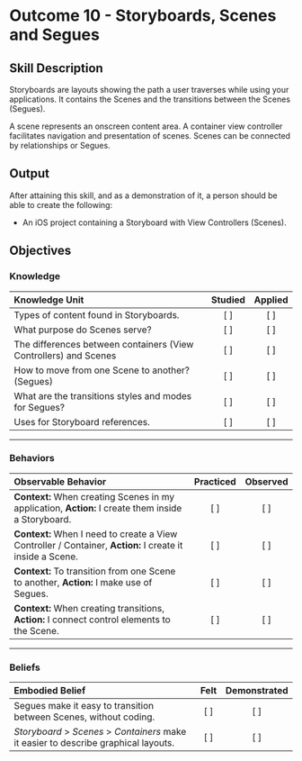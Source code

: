 # Outcome 10 - Storyboards, Scenes and Segues
## Skill Description

Storyboards are layouts showing the path a user traverses while using your applications. It contains the Scenes and the transitions between the Scenes (Segues).

A scene represents an onscreen content area. A container view controller facilitates navigation and presentation of scenes. Scenes can be connected by relationships or Segues.

## Output

After attaining this skill, and as a demonstration of it, a person should be able to create the following:

- An iOS project containing a Storyboard with View Controllers (Scenes).

## Objectives
### Knowledge

| Knowledge Unit   |      Studied      | Applied |
|:-------------|:------------------:|:--------:|
| Types of content found in Storyboards. | [ ] | [ ] |
| What purpose do Scenes serve? | [ ] | [ ] |
| The differences between containers (View Controllers) and Scenes |  [ ] | [ ] |
| How to move from one Scene to another? (Segues) | [ ] | [ ] |
| What are the transitions styles and modes for Segues?  | [ ] | [ ] |
| Uses for Storyboard references. | [ ] | [ ] |


-------

### Behaviors

| Observable Behavior   |      Practiced      | Observed |
|:-------------|:------------------:|:--------:|
| **Context:** When creating Scenes in my application, **Action:** I create them inside a Storyboard. | [ ] | [ ] |
| **Context:** When I need to create a View Controller / Container, **Action:** I create it inside a Scene. | [ ] | [ ] |
| **Context:** To transition from one Scene to another, **Action:** I make use of Segues. | [ ] | [ ] |
| **Context:** When creating transitions, **Action:** I connect control elements to the Scene. | [ ] | [ ] |

-------

### Beliefs

| Embodied Belief   |      Felt      | Demonstrated |
|:-------------|:------------------:|:--------:|
| Segues make it easy to transition between Scenes, without coding. | [ ] | [ ] |
| _Storyboard_ &gt; _Scenes_ &gt; _Containers_ make it easier to describe graphical layouts. | [ ] | [ ] |
